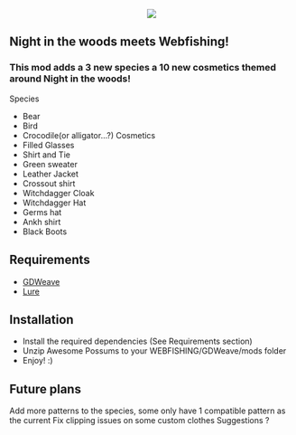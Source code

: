 <p align="center">
	<img src="https://files.catbox.moe/ehn33e.webp"/>
</p>

## Night in the woods meets Webfishing!
### This mod adds a 3 new species a 10 new cosmetics themed around Night in the woods!
Species
- Bear
- Bird
- Crocodile(or alligator...?)
Cosmetics
- Filled Glasses
- Shirt and Tie
- Green sweater
- Leather Jacket
- Crossout shirt
- Witchdagger Cloak
- Witchdagger Hat
- Germs hat
- Ankh shirt
- Black Boots

## Requirements
- [GDWeave](https://github.com/NotNite/GDWeave/tree/main)
- [Lure](https://github.com/Sulayre/WebfishingLure)

## Installation
- Install the required dependencies (See Requirements section)
- Unzip Awesome Possums to your WEBFISHING/GDWeave/mods folder
- Enjoy! :)

## Future plans
Add more patterns to the species, some only have 1 compatible pattern as the current
Fix clipping issues on some custom clothes
Suggestions ?
